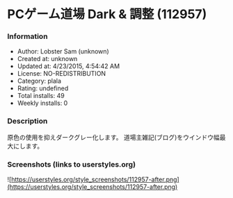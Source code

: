 # PCゲーム道場 Dark & 調整 (112957)

### Information
- Author: Lobster Sam (unknown)
- Created at: unknown
- Updated at: 4/23/2015, 4:54:42 AM
- License: NO-REDISTRIBUTION
- Category: plala
- Rating: undefined
- Total installs: 49
- Weekly installs: 0


### Description
原色の使用を抑えダークグレー化します。
道場主雑記(ブログ)をウインドウ幅最大にします。


### Screenshots (links to userstyles.org)
![https://userstyles.org/style_screenshots/112957-after.png](https://userstyles.org/style_screenshots/112957-after.png)


